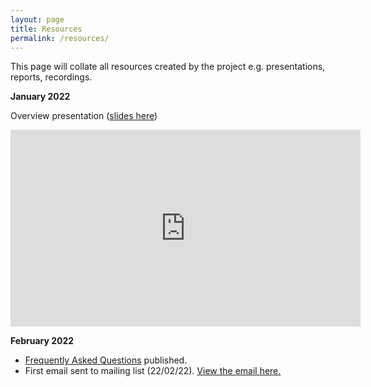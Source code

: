 ```yaml
---
layout: page
title: Resources
permalink: /resources/
---
```


This page will collate all resources created by the project e.g. presentations, reports, recordings. 

**January 2022**

Overview presentation ([slides here](https://doi.org/10.5281/zenodo.5846587)) 

<iframe width="560" height="315" src="https://www.youtube.com/embed/DjoFp8sH1QM" title="YouTube video player" frameborder="0" allow="accelerometer; autoplay; clipboard-write; encrypted-media; gyroscope; picture-in-picture" allowfullscreen></iframe>



**February 2022**

* [Frequently Asked Questions](/faq/) published.  
* First email sent to mailing list (22/02/22). [View the email here.](https://mailchi.mp/84b1ce5ee057/welcome-get-involved-upcoming-events-6032818) 
